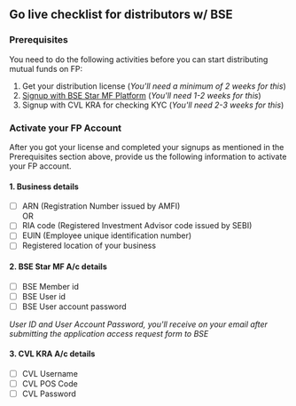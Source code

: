 ## Go live checklist for distributors w/ BSE

### Prerequisites

You need to do the following activities before you can start distributing mutual funds on FP:  
1. Get your distribution license (*You'll need a minimum of 2 weeks for this*)
2. [Signup with BSE Star MF Platform](/going-live/signing-up-with-bse-starmf) (*You'll need 1-2 weeks for this*)
3. Signup with CVL KRA for checking KYC (*You'll need 2-3 weeks for this*)

### Activate your FP Account

After you got your license and completed your signups as mentioned in the Prerequisites section above, provide us the following information to activate your FP account.

#### 1. Business details
- [ ] ARN (Registration Number issued by AMFI)  
OR
- [ ] RIA code (Registered Investment Advisor code issued by SEBI)
- [ ] EUIN (Employee unique identification number)
- [ ] Registered location of your business

#### 2. BSE Star MF A/c details
- [ ] BSE Member id
- [ ] BSE User id
- [ ] BSE User account password

*User ID and User Account Password, you'll receive on your email after submitting the application access request form to BSE*

#### 3. CVL KRA A/c details
- [ ] CVL Username
- [ ] CVL POS Code
- [ ] CVL Password
